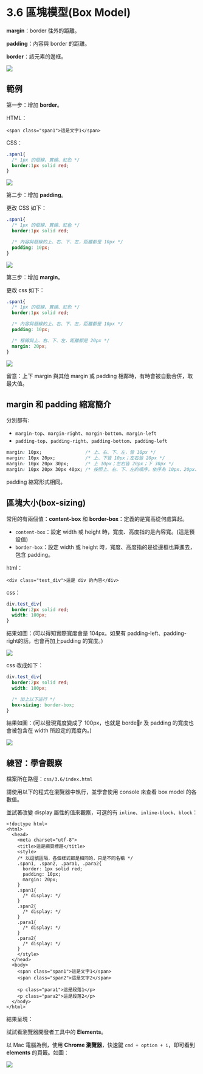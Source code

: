 # 3.6 區塊模型\(Box Model\)

**margin**：border 往外的距離。

**padding**：內容與 border 的距離。

**border**：該元素的邊框。

![](../.gitbook/assets/box_model.png)

## 範例

第一步：增加 **border**。

HTML：

```markup
<span class="span1">這是文字1</span>
```

CSS：

```css
.span1{
  /* 1px 的框線、實線、紅色 */
  border:1px solid red;
}
```

![](../.gitbook/assets/box_model_example.png)

第二步：增加 **padding**。

更改 CSS 如下：

```css
.span1{
  /* 1px 的框線、實線、紅色 */
  border:1px solid red;

  /* 內容與框線的上、右、下、左，距離都是 10px */
  padding: 10px;
}
```

![](../.gitbook/assets/box_model_example2.png)

第三步：增加 **margin**。

更改 css 如下：

```css
.span1{
  /* 1px 的框線、實線、紅色 */
  border:1px solid red;

  /* 內容與框線的上、右、下、左，距離都是 10px */
  padding: 10px;

  /* 框線與上、右、下、左，距離都是 20px */
  margin: 20px;
}
```

![](../.gitbook/assets/box_model_example3.png)

留意：上下 margin 與其他 margin 或 padding 相鄰時，有時會被自動合併，取最大值。

## margin 和 padding 縮寫簡介

分別都有:

* `margin-top`、`margin-right`、`margin-bottom`、`margin-left`
* `padding-top`、`padding-right`、`padding-bottom`、`padding-left`

```css
margin: 10px;                /* 上、右、下、左，皆 10px */
margin: 10px 20px;           /* 上、下皆 10px；左右皆 20px */
margin: 10px 20px 30px;      /* 上 10px；左右皆 20px；下 30px */
margin: 10px 20px 30px 40px; /* 按照上、右、下、左的順序，依序為 10px、20px、30px、40px */
```

padding 縮寫形式相同。

## 區塊大小\(box-sizing\)

常用的有兩個值：**content-box** 和 **border-box**：定義的是寬高從何處算起。

* `content-box`：設定 width 或 height 時，寬度、高度指的是內容寬。\(這是預設值\)
* `border-box`：設定 width 或 height 時，寬度、高度指的是從邊框也算進去，包含 padding。

html：

```markup
<div class="test_div">這是 div 的內容</div>
```

css：

```css
div.test_div{
  border:2px solid red;
  width: 100px;
}
```

結果如圖：\(可以得知實際寬度會是 104px。如果有 padding-left、padding-right的話，也會再加上padding 的寬度。\)

![](../.gitbook/assets/box_sizing_1.png)

css 改成如下：

```css
div.test_div{
  border:2px solid red;
  width: 100px;

  /* 加上以下這行 */
  box-sizing: border-box;
}
```

結果如圖：\(可以發現寬度變成了 100px，也就是 border 及 padding 的寬度也會被包含在 width 所設定的寬度內。\)

![](../.gitbook/assets/box_sizing_2.png)

## 練習：學會觀察

檔案所在路徑：`css/3.6/index.html`

請使用以下的程式在瀏覽器中執行，並學會使用 console 來查看 box model 的各數值。

並試著改變 display 屬性的值來觀察，可選的有 `inline`、`inline-block`、`block`：

```markup
<!doctype html>
<html>
  <head>
    <meta charset="utf-8">
    <title>這是網頁標題</title>
    <style>
    /* 以逗號區隔，各個樣式都是相同的，只是不同名稱 */
    .span1, .span2, .para1, .para2{
      border: 1px solid red;
      padding: 10px;
      margin: 20px;
    }
    .span1{
      /* display: */
    }
    .span2{
      /* display: */
    }
    .para1{
      /* display: */
    }
    .para2{
      /* display: */
    }
    </style>
  </head>
  <body>
    <span class="span1">這是文字1</span>
    <span class="span2">這是文字2</span>

    <p class="para1">這是段落1</p>
    <p class="para2">這是段落2</p>
  </body>
</html>
```

結果呈現：

試試看瀏覽器開發者工具中的 **Elements**。

以 Mac 電腦為例，使用 **Chrome 瀏覽器**，快速鍵 `cmd + option + i`，即可看到 **elements** 的頁籤。如圖：

![](../.gitbook/assets/box_model_example4.png)

